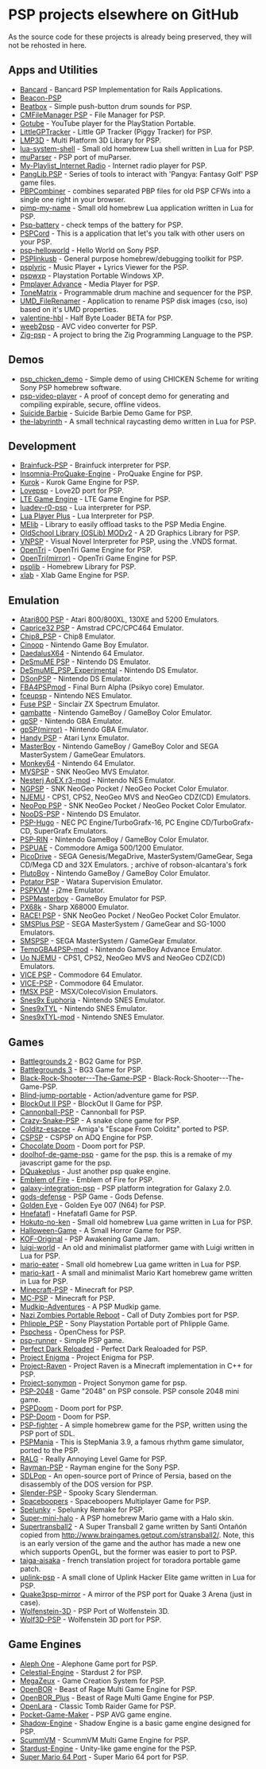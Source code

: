 # PSP projects elsewhere on GitHub

As the source code for these projects is already being preserved, they will not be rehosted in here.

## Apps and Utilities

- [Bancard](https://github.com/betterplace/bancard) - Bancard PSP Implementation for Rails Applications.
- [Beacon-PSP](https://github.com/whutddk/beacon-PSP)
- [Beatbox](https://github.com/Babkock/Beatbox) - Simple push-button drum sounds for PSP.
- [CMFileManager PSP](https://github.com/joel16/CMFileManager-PSP) - File Manager for PSP.
- [Gotube](https://github.com/yne/gotube) - YouTube player for the PlayStation Portable.
- [LittleGPTracker](https://github.com/NinjasCL-archive/LittleGPTracker) - Little GP Tracker (Piggy Tracker) for PSP.
- [LMP3D](https://github.com/Kannagi/LMP3D) - Multi Platform 3D Library for PSP.
- [lua-system-shell](https://github.com/Yonaba/lua-system-shell) - Small old homebrew Lua shell written in Lua for PSP.
- [muParser](https://github.com/libcg/muParser) - PSP port of muParser.
- [My-Playlist_Internet Radio](https://github.com/Vasniktel/My-Playlist) - Internet radio player for PSP.
- [PangLib.PSP](https://github.com/pangyatools/PangLib.PSP) - Series of tools to interact with 'Pangya: Fantasy Golf' PSP game files.
- [PBPCombiner](https://github.com/remixer-dec/PBPCombiner) - combines separated PBP files for old PSP CFWs into a single one right in your browser.
- [pimp-my-name](https://github.com/Yonaba/pimp-my-name) - Small old homebrew Lua application written in Lua for PSP.
- [Psp-battery](https://github.com/boozerboozeman/psp-battery) - check temps of the battery for PSP.
- [PSPCord](https://github.com/noche-x/PSPCord) - This is a application that let's you talk with other users on your PSP.
- [psp-helloworld](https://github.com/shvelo/psp-helloworld) - Hello World on Sony PSP.
- [PSPlinkusb](https://github.com/pspdev/psplinkusb) - General purpose homebrew/debugging toolkit for PSP.
- [psplyric](https://github.com/acourreges/psplyrics) - Music Player + Lyrics Viewer for the PSP.
- [pspwxp](https://github.com/tisaconundrum2/pspwxp) - Playstation Portable Windows XP.
- [Pmplayer Advance](https://github.com/ErikPshat/pmplayer-advance) - Media Player for PSP.
- [ToneMatrix](https://github.com/Babkock/ToneMatrix) - Programmable drum machine and sequencer for the PSP.
- [UMD_FileRenamer](https://github.com/BrosMakingSoftware/UMD_FileRenamer) - Application to rename PSP disk images (cso, iso) based on it's UMD properties.
- [valentine-hbl](https://github.com/173210/valentine-hbl) - Half Byte Loader BETA for PSP.
- [weeb2psp](https://github.com/tuxlovesyou/weeb2psp) - AVC video converter for PSP.
- [Zig-psp](https://github.com/zPSP-Dev/Zig-PSP) - A project to bring the Zig Programming Language to the PSP.

## Demos

- [psp_chicken_demo](https://github.com/remi6397/psp_chicken_demo) - Simple demo of using CHICKEN Scheme for writing Sony PSP homebrew software.
- [psp-video-player](https://github.com/psplabs/psp-video-player) - A proof of concept demo for generating and compiling expirable, secure, offline videos.
- [Suicide Barbie](https://github.com/theblacklotus/suicide-barbie) - Suicide Barbie Demo Game for PSP.
- [the-labyrinth](https://github.com/Yonaba/the-labyrinth) - A small technical raycasting demo written in Lua for PSP.

## Development

- [Brainfuck-PSP](https://github.com/noche-x/brainfuck-psp) - Brainfuck interpreter for PSP.
- [Insomnia-ProQuake-Engine](https://github.com/darkduke606/Insomnia-ProQuake-Engine) - ProQuake Engine for PSP.
- [Kurok](https://github.com/TheMrIron2/kurok) - Kurok Game Engine for PSP.
- [Lovepsp](https://github.com/slemonide/lovepsp) - Love2D port for PSP.
- [LTE Game Engine](https://github.com/luca1897/Lte-Game-Engine) - LTE Game Engine for PSP.
- [luadev-r0-psp](https://github.com/jcnmsg/LuaDEV-R0-psp) - Lua interpreter for PSP.
- [Lua Player Plus](https://github.com/Rinnegatamante/lua-player-plus) - Lua Interpreter for PSP.
- [MElib](https://github.com/IridescentRose/MElib) - Library to easily offload tasks to the PSP Media Engine.
- [OldSchool Library (OSLib) MODv2](https://github.com/dogo/oslibmodv2) - A 2D Graphics Library for PSP.
- [VNPSP](https://github.com/liclac/VNPSP) - Visual Novel Interpreter for PSP, using the .VNDS format. 
- [OpenTri](https://github.com/albe/openTri) - OpenTri Game Engine for PSP.
- [OpenTri(mirror)](https://github.com/SamRH/openTRI) - OpenTri Game Engine for PSP.
- [psplib](https://github.com/0xe1f/psplib) - Homebrew Library for PSP.
- [xlab](https://github.com/xfacter/xlab) - Xlab Game Engine for PSP.

## Emulation

- [Atari800 PSP](https://github.com/8bitpsp/atari800) - Atari 800/800XL, 130XE and 5200 Emulators.
- [Caprice32 PSP](https://github.com/8bitpsp/caprice32) - Amstrad CPC/CPC464 Emulator.
- [Chip8_PSP](https://github.com/stacksta/chip8_psp) - Chip8 Emulator.
- [Cinoop](https://github.com/CTurt/Cinoop) - Nintendo Game Boy Emulator.
- [DaedalusX64](https://github.com/DaedalusX64/daedalus) - Nintendo 64 Emulator.
- [DeSmuME PSP](https://github.com/themriron2/desmume-psp) - Nintendo DS Emulator.
- [DeSmuME_PSP_Experimental](https://github.com/Xiro28/desmume_psp_experimental) - Nintendo DS Emulator.
- [DSonPSP](https://github.com/bielgiroto/DSonPSP) - Nintendo DS Emulator.
- [FBA4PSPmod](https://github.com/rereprep/FBA4PSPmod) - Final Burn Alpha (Psikyo core) Emulator.
- [fceupsp](https://github.com/phoe-nix/fceupsp) - Nintendo NES Emulator.
- [Fuse PSP](https://github.com/8bitpsp/fuse) - Sinclair ZX Spectrum Emulator.
- [gambatte](https://github.com/wally4000/gambatte) - Nintendo GameBoy / GameBoy Color Emulator.
- [gpSP](https://github.com/BASLQC/gPSP) - Nintendo GBA Emulator.
- [gpSP(mirror)](https://github.com/cedricwaltercson/gpsp) - Nintendo GBA Emulator.
- [Handy PSP](https://github.com/8bitpsp/handy) - Atari Lynx Emulator.
- [MasterBoy](https://github.com/wodim/MasterBoy) - Nintendo GameBoy / GameBoy Color and SEGA MasterSystem / GameGear Emulators.
- [Monkey64](https://github.com/TheMrIron2/Monkey64) - Nintendo 64 Emulator.
- [MVSPSP](https://github.com/swarzesherz/mvspsp) - SNK NeoGeo MVS Emulator.
- [Nesterj AoEX r3-mod](https://github.com/rinrin-/NesterJ_AoEX_R3) - Nintendo NES Emulator.
- [NGPSP](https://github.com/TheElf01/NGPSP) - SNK NeoGeo Pocket / NeoGeo Pocket Color Emulator.
- [NJEMU](https://github.com/phoe-nix/NJEMU) - CPS1, CPS2, NeoGeo MVS and NeoGeo CDZ(CD) Emulators.
- [NeoPop PSP](https://github.com/8bitpsp/neopop) - SNK NeoGeo Pocket / NeoGeo Pocket Color Emulator.
- [NooDS-PSP](https://github.com/Xiro28/NooDS-PSP) - Nintendo DS Emulator.
- [PSP-Hugo](https://github.com/TheMrIron2/PSP-Hugo) - NEC PC Engine/TurboGrafx-16, PC Engine CD/TurboGrafx-CD, SuperGrafx Emulators.
- [PSP-RIN](https://github.com/mbarczak/psp_rin) - Nintendo GameBoy / GameBoy Color Emulator.
- [PSPUAE](https://github.com/HoraceAndTheSpider/PSPUAE) - Commodore Amiga 500/1200 Emulator.
- [PicoDrive](https://github.com/pumpkinlink/picodrive) - SEGA Genesis/MegaDrive, MasterSystem/GameGear, Sega CD/Mega CD and 32X Emulators. ; archive of robson-alcantara's fork
- [PlutoBoy](https://github.com/RossMeikleham/PlutoBoy) - Nintendo GameBoy / GameBoy Color Emulator.
- [Potator PSP](https://github.com/infval/potator-psp-akop) - Watara Supervision Emulator.
- [PSPKVM](https://github.com/vadosnaprimer/pspkvm) - j2me Emulator.
- [PSPMasterboy](https://github.com/maxbit89/PSPMasterBoy) - GameBoy Emulator for PSP.
- [PX68k](https://github.com/hissorii/px68k) - Sharp X68000 Emulator.
- [RACE! PSP](https://github.com/8bitpsp/race) - SNK NeoGeo Pocket / NeoGeo Pocket Color Emulator.
- [SMSPlus PSP](https://github.com/8bitpsp/smsplus) - SEGA MasterSystem / GameGear and SG-1000 Emulators.
- [SMSPSP](https://github.com/TheElf01/SMSPSP) - SEGA  MasterSystem / GameGear Emulator.
- [TempGBA4PSP-mod](https://github.com/phoe-nix/TempGBA4PSP-mod) - Nintendo GameBoy Advance Emulator.
- [Uo NJEMU](https://github.com/173210/mvspsp/releases/tag/r5) - CPS1, CPS2, NeoGeo MVS and NeoGeo CDZ(CD) Emulators.
- [VICE PSP](https://github.com/8bitpsp/vice) - Commodore 64 Emulator.
- [VICE-PSP](https://github.com/rsn8887/pspvice) - Commodore 64 Emulator.
- [fMSX PSP](https://github.com/8bitpsp/fms) - MSX/ColecoVision Emulators.
- [Snes9x Euphoria](https://github.com/BASLQC/snes9x-euphoria) - Nintendo SNES Emulator.
- [Snes9xTYL](https://github.com/173210/snes9xTYL) - Nintendo SNES Emulator.
- [Snes9xTYL-mod](https://github.com/esmjanus/snes9xTYL) - Nintendo SNES Emulator.

## Games

- [Battlegrounds 2](https://github.com/xfacter/battlegrounds2) - BG2 Game for PSP.
- [Battlegrounds 3](https://github.com/xfacter/battlegrounds3) - BG3 Game for PSP.
- [Black-Rock-Shooter---The-Game-PSP](https://github.com/jameshentai/Black-Rock-Shooter---The-Game-PSP-) - Black-Rock-Shooter---The-Game-PSP.
- [Blind-jump-portable](https://github.com/evanbowman/blind-jump-portable) - Action/adventure game for PSP.
- [BlockOut II PSP](https://github.com/bomblik/BlockOut_II_PSP) - BlockOut ll Game for PSP.
- [Cannonball-PSP](https://github.com/TheMrIron2/cannonball-PSP) - Cannonball for PSP.
- [Crazy-Snake-PSP](https://github.com/georgesofianosgr/Crazy-Snake-PSP) - A snake clone game for PSP.
- [Colditz-esacpe](https://github.com/aperture-software/colditz-escape) - Amiga's "Escape From Colditz" ported to PSP.
- [CSPSP](https://github.com/st1x51/CSPSP_ADQ) - CSPSP on ADQ Engine for PSP.
- [Chocolate Doom](https://github.com/mwpenny/chocolate-doom-psp) - Doom port for PSP.
- [doolhof-de-game-psp](https://github.com/robinbouma7/doolhof-de-game-psp) - game for the psp. this is a remake of my javascript game for the psp.
- [DQuakeplus](https://github.com/st1x51/DQuakePlus) - Just another psp quake engine.
- [Emblem of Fire](https://github.com/TheMrIron2/Emblem-of-Fire) - Emblem of Fire for PSP.
- [galaxy-integration-psp](https://github.com/TBemme/galaxy-integration-psp) - PSP platform integration for Galaxy 2.0.
- [gods-defense](https://github.com/dogo/gods-defense) - PSP Game - Gods Defense.
- [Golden Eye](https://github.com/TheMrIron2/goldeneye-psp) - Golden Eye 007 (N64) for PSP.
- [Hnefatafl](https://github.com/TheMrIron2/hnefatafl-psp) - Hnefatafl Game for PSP.
- [Hokuto-no-ken](https://github.com/Yonaba/hokuto-no-ken) - Small old homebrew Lua game written in Lua for PSP.
- [Halloween-Game](https://github.com/IridescentRose/Halloween-Game) - A Small Horror Game for PSP.
- [KOF-Original](https://github.com/IridescentRose/KOF-Original) - PSP Awakening Game Jam.
- [luigi-world](https://github.com/Yonaba/luigi-world) - An old and minimalist platformer game with Luigi written in Lua for PSP.
- [mario-eater](https://github.com/Yonaba/mario-eater) - Small old homebrew Lua game written in Lua for PSP.
- [mario-kart](https://github.com/Yonaba/mario-kart) - A small and minimalist Mario Kart homebrew game written in Lua for PSP.
- [Minecraft-PSP](https://github.com/Woolio/Minecraft-PSP) - Minecraft for PSP.
- [MC-PSP](https://github.com/IridescentRose/MC-PSP) - Minecraft for PSP.
- [Mudkip-Adventures](https://github.com/albe/mudkip-adventures) - A PSP Mudkip game.
- [Nazi Zombies Portable Reboot](https://github.com/thyjukki/nzp-reboot/) - Call of Duty Zombies port for PSP.
- [Phlipple_PSP](https://github.com/bomblik/Phlipple_PSP) - Sony Playstation Portable port of Phlipple Game.
- [Pspchess](https://github.com/cwbowron/pspchess) - OpenChess for PSP.
- [psp-runner](https://github.com/dogo/psp-runner) - Simple PSP game.
- [Perfect Dark Reloaded](https://github.com/TheMrIron2/Perfect-Dark-Reloaded) - Perfect Dark Realoaded for PSP.
- [Project Enigma](https://github.com/TheMrIron2/project-enigma) - Project Enigma for PSP.
- [Project-Raven](https://github.com/IridescentRose/Project-Raven) - Project Raven is a Minecraft implementation in C++ for PSP.
- [Project-sonymon](https://github.com/fjm-homebrew/project-sonymon) - Project Sonymon game for psp.
- [PSP-2048](https://github.com/bd4sur/PSP-2048) - Game "2048" on PSP console. PSP console 2048 mini game.
- [PSPDoom](https://github.com/z2442/PSPDoom) - Doom port for PSP.
- [PSP-Doom](https://github.com/derek57/psp-doom) - Doom for PSP.
- [PSP-fighter](https://github.com/omegavesko/PSP-Fighter) - A simple homebrew game for the PSP, written using the PSP port of SDL.
- [PSPMania](https://github.com/mafu9/PSPMania) - This is StepMania 3.9, a famous rhythm game simulator, ported to the PSP.
- [RALG](https://github.com/florinilie139/RALG) - Really Annoying Level Game for PSP.
- [Rayman-PSP](https://github.com/fjm-homebrew/rayman-psp) - Rayman engine for the Sony PSP.
- [SDLPop](https://github.com/z2442/SDLPoP) - An open-source port of Prince of Persia, based on the disassembly of the DOS version for PSP.
- [Slender-PSP](https://github.com/IridescentRose/Slender-PSP) - Spooky Scary Slenderman.
- [Spaceboopers](https://github.com/nikp123/spaceboopers) - Spaceboopers Multiplayer Game for PSP.
- [Spelunky](https://github.com/dbeef/spelunky-psp) - Spelunky Remake for PSP.
- [Super-mini-halo](https://github.com/JpDeathBlade/Super-Mini-Halo) - A PSP homebrew Mario game with a Halo skin.
- [Supertransball2](https://github.com/evgenybf/supertransball2) - A Super Transball 2 game written by Santi Ontañón copied from http://www.braingames.getput.com/stransball2/. Note, this is an early version of the game and the author has made a new one which supports OpenGL, but the former was easier to port to PSP.
- [taiga-aisaka](https://github.com/123321mario/taiga-aisaka) - french translation project for toradora portable game patch.
- [uplink-psp](https://github.com/Yonaba/uplink-psp) - A small clone of Uplink Hacker Elite game written in Lua for PSP.
- [Quake3psp-mirror](https://github.com/Fighter19/Quake3PSP-mirror) - A mirror of the PSP port for Quake 3 Arena (just in case).
- [Wolfenstein-3D](https://github.com/DanS2D/Wolfenstein3D-PSP) - PSP Port of Wolfenstein 3D.
- [Wolf3D-PSP](https://github.com/BenMcLean/Wolf3D-PSP) - Wolfenstein 3D port for PSP.

## Game Engines

- [Aleph One](https://github.com/Aleph-One-Marathon/alephone-psp) - Alephone Game port for PSP.
- [Celestial-Engine](https://github.com/IridescentRose/Celestial-Engine) - Stardust 2 for PSP.
- [MegaZeux](https://github.com/AliceLR/megazeux/) - Game Creation System for PSP.
- [OpenBOR](https://github.com/DCurrent/openbor) - Beast of Rage Multi Game Engine for PSP.
- [OpenBOR_Plus](https://github.com/whitedragon0000/OpenBOR_PLUS) - Beast of Rage Multi Game Engine for PSP.
- [OpenLara](https://github.com/XProger/OpenLara/releases/tag/20180524) - Classic Tomb Raider Game for PSP.
- [Pocket-Game-Maker](https://github.com/History-exe/Pocket-Game-Maker-v0.83)  - PSP AVG game engine.
- [Shadow-Engine](https://github.com/IridescentRose/Shadow-Engine) - Shadow Engine is a basic game engine designed for PSP.
- [ScummVM](https://github.com/rsn8887/scummvm/releases/tag/2.1.0git-rsn8887.30) - ScummVM Multi Game Engine for PSP.
- [Stardust-Engine](https://github.com/IridescentRose/Stardust-Engine) - Unity-like game engine for the PSP.
- [Super Mario 64 Port](https://github.com/z2442/sm64-port) - Super Mario 64 port for PSP.
